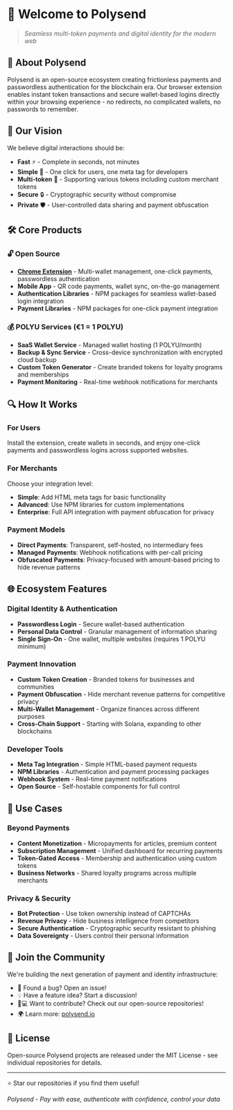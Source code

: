 # 🚀 Welcome to Polysend
> *Seamless multi-token payments and digital identity for the modern web*

## 💫 About Polysend
Polysend is an open-source ecosystem creating frictionless payments and passwordless authentication for the blockchain era. Our browser extension enables instant token transactions and secure wallet-based logins directly within your browsing experience - no redirects, no complicated wallets, no passwords to remember.

## 🌟 Our Vision
We believe digital interactions should be:
- **Fast** ⚡ - Complete in seconds, not minutes
- **Simple** 🧩 - One click for users, one meta tag for developers  
- **Multi-token** 🔄 - Supporting various tokens including custom merchant tokens
- **Secure** 🔒 - Cryptographic security without compromise
- **Private** 🛡️ - User-controlled data sharing and payment obfuscation

## 🛠️ Core Products

### 🔓 Open Source
- **[Chrome Extension](https://github.com/polysend/chrome-extension)** - Multi-wallet management, one-click payments, passwordless authentication
- **Mobile App** - QR code payments, wallet sync, on-the-go management
- **Authentication Libraries** - NPM packages for seamless wallet-based login integration
- **Payment Libraries** - NPM packages for one-click payment integration

### 💰 POLYU Services (€1 = 1 POLYU)
- **SaaS Wallet Service** - Managed wallet hosting (1 POLYU/month)
- **Backup & Sync Service** - Cross-device synchronization with encrypted cloud backup
- **Custom Token Generator** - Create branded tokens for loyalty programs and memberships
- **Payment Monitoring** - Real-time webhook notifications for merchants

## 🔍 How It Works

### For Users
Install the extension, create wallets in seconds, and enjoy one-click payments and passwordless logins across supported websites.

### For Merchants
Choose your integration level:
- **Simple**: Add HTML meta tags for basic functionality
- **Advanced**: Use NPM libraries for custom implementations
- **Enterprise**: Full API integration with payment obfuscation for privacy

### Payment Models
- **Direct Payments**: Transparent, self-hosted, no intermediary fees
- **Managed Payments**: Webhook notifications with per-call pricing
- **Obfuscated Payments**: Privacy-focused with amount-based pricing to hide revenue patterns

## 🌐 Ecosystem Features

### Digital Identity & Authentication
- **Passwordless Login** - Secure wallet-based authentication
- **Personal Data Control** - Granular management of information sharing
- **Single Sign-On** - One wallet, multiple websites (requires 1 POLYU minimum)

### Payment Innovation
- **Custom Token Creation** - Branded tokens for businesses and communities
- **Payment Obfuscation** - Hide merchant revenue patterns for competitive privacy  
- **Multi-Wallet Management** - Organize finances across different purposes
- **Cross-Chain Support** - Starting with Solana, expanding to other blockchains

### Developer Tools
- **Meta Tag Integration** - Simple HTML-based payment requests
- **NPM Libraries** - Authentication and payment processing packages
- **Webhook System** - Real-time payment notifications
- **Open Source** - Self-hostable components for full control

## 🎯 Use Cases

### Beyond Payments
- **Content Monetization** - Micropayments for articles, premium content
- **Subscription Management** - Unified dashboard for recurring payments
- **Token-Gated Access** - Membership and authentication using custom tokens
- **Business Networks** - Shared loyalty programs across multiple merchants

### Privacy & Security
- **Bot Protection** - Use token ownership instead of CAPTCHAs
- **Revenue Privacy** - Hide business intelligence from competitors
- **Secure Authentication** - Cryptographic security resistant to phishing
- **Data Sovereignty** - Users control their personal information

## 🤝 Join the Community
We're building the next generation of payment and identity infrastructure:
- 🐛 Found a bug? Open an issue!
- 💡 Have a feature idea? Start a discussion!
- 🧑💻 Want to contribute? Check out our open-source repositories!
- 🌍 Learn more: [polysend.io](https://polysend.io)

## 📜 License
Open-source Polysend projects are released under the MIT License - see individual repositories for details.

---
⭐ Star our repositories if you find them useful!

*Polysend - Pay with ease, authenticate with confidence, control your data*
